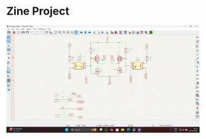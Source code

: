 ﻿# Zine Project
![Schematics](https://github.com/Aakash4096/AnalogMotorTorqueControl/raw/main/assets/H_bridge_schematics.png)

